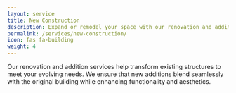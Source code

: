 ```yaml
---
layout: service
title: New Construction
description: Expand or remodel your space with our renovation and addition services.
permalink: /services/new-construction/
icon: fas fa-building
weight: 4
---
```


Our renovation and addition services help transform existing structures to meet your evolving needs. We ensure that new additions blend seamlessly with the original building while enhancing functionality and aesthetics.
